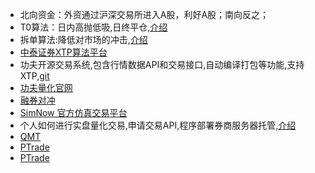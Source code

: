 - 北向资金：外资通过沪深交易所进入A股，利好A股；南向反之；
- T0算法：日内高抛低吸,日终平仓,[介绍](https://zhuanlan.zhihu.com/p/445140946)
- 拆单算法:降低对市场的冲击,[介绍](https://zhuanlan.zhihu.com/p/445140946)
- [中泰证券XTP算法平台](https://xtp.zts.com.cn/dl/document/%E7%AE%97%E6%B3%95%E5%B9%B3%E5%8F%B0%E5%AE%98%E6%96%B9%E4%BB%8B%E7%BB%8D%20v5.1.pdf)
- 功夫开源交易系统,包含行情数据API和交易接口,自动编译打包等功能,支持XTP,[git](https://docs.libkungfu.cc/latest/05-api.html)
- [功夫量化官网](https://www.kungfu-trader.com/)
- [融券对冲](https://zhuanlan.zhihu.com/p/622550153)
- [SimNow 官方仿真交易平台](https://www.shfe.com.cn/bourseService/indexopt/index/research/911340181.html)
- 个人如何进行实盘量化交易,申请交易API,程序部署券商服务器托管,[介绍](https://www.zhihu.com/question/31052274)
- [QMT](https://www.thinktrader.net/)
- [PTrade](https://www.zhihu.com/question/622929385)
- [PTrade](https://zhuanlan.zhihu.com/p/558871881)


